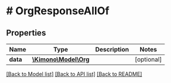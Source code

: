 # # OrgResponseAllOf

## Properties

Name | Type | Description | Notes
------------ | ------------- | ------------- | -------------
**data** | [**\Kimono\Model\Org**](Org.md) |  | [optional]

[[Back to Model list]](../../README.md#models) [[Back to API list]](../../README.md#endpoints) [[Back to README]](../../README.md)
